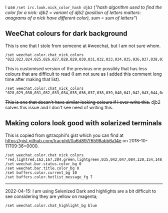 I use `/set irc.look.nick_color_hash djb2` (_"hash algorithm used to find
the color for a nick: djb2 = variant of djb2 (position of letters matters:
anagrams of a nick have different color), sum = sum of letters"_)

## WeeChat colours for dark background

This is one that I stole from someone at \#weechat, but I am not sure whom.

```
/set weechat.color.chat_nick_colors "022,023,024,025,026,027,028,029,030,031,032,033,034,035,036,037,038,039,040,041,042,043,044,045,046,047,048,049,050,051,052,053,054,055,056,057,058,059,060,061,062,063,064,065,066,067,068,069,070,071,072,073,074,075,076,077,078,079,080,081,082,083,084,085,086,087,088,089,090,091,092,093,094,095,096,097,098,099,100,101,102,103,104,105,106,107,108,109,110,111,112,113,114,115,116,117,118,119,120,121,122,123,124,125,126,127,128,129,130,131,132,133,134,135,136,137,138,139,140,141,142,143,144,145,146,147,148,149,150,151,152,153,154,155,156,157,158,159,160,161,162,163,164,165,166,167,168,169,170,171,172,173,174,175,176,177,178,179,180,181,182,183,184,185,186,187,188,189,190,191,192,193,194,195,196,197,198,199,200,201,202,203,204,205,206,207,208,209,210,211,212,213,214,215,216,217,218,219,220,221,222,223,224,225,226,227,228,229"
```

This is customised version of the previous one possibly that has less
colours that are difficult to read (I am not sure as I added this comment
long time after making that list).

```
/set weechat.color.chat_nick_colors "028,029,030,031,032,033,034,035,036,037,038,039,040,041,042,043,044,045,046,047,048,049,050,051,058,059,060,061,062,063,064,065,066,067,068,069,070,071,072,073,074,075,076,077,078,079,080,081,082,083,084,085,086,087,088,089,090,091,092,093,094,095,096,097,098,099,100,101,102,103,104,105,106,107,108,109,110,111,112,113,114,115,116,117,118,119,120,121,122,123,124,125,126,127,128,129,130,131,132,133,134,135,136,137,138,139,140,141,142,143,144,145,146,147,148,149,150,151,152,153,154,155,156,157,158,159,160,161,162,163,164,165,166,167,168,169,170,171,172,173,174,175,176,177,178,179,180,181,182,183,184,185,186,187,188,189,190,191,192,193,194,195,196,197,198,199,200,201,202,203,204,205,206,207,208,209,210,211,212,213,214,215,216,217,218,219,220,221,222,223,224,225,226,227,228,229"
```

<s>This is one that doesn't have similar looking colours if I ever write
this.</s> djb2 solves this issue and I don't see need of writing this.

## Making colors look good with solarized terminals

This is copied from @tracphil's gist which you can find at https://gist.github.com/tracphil/0a6d897f6598abb6a14e on 2018-10-11T09:36+0000.

```
/set weechat.color.chat_nick_colors "red,lightred,162,167,204,green,lightgreen,035,042,047,084,120,154,148,yellow,brown,165,191,222,208,cyan,045,051,087,117,123,159,lightmagenta,128,171,176,213,111,148"
/set weechat.bar.status.color_bg 0
/set weechat.bar.title.color_bg 0
/set buffers.color.current_bg 10
/set buffers.color.hotlist_message_fg 7
```

---

2022-04-15: I am using Selenized Dark and highlights are a bit difficult to see
considering they are yellow on magenta;

```
/set weechat.color.chat_highlight_bg blue
```
